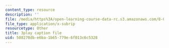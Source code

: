 ```yaml
---
content_type: resource
description: ''
file: /media/https%3A/open-learning-course-data-rc.s3.amazonaws.com/8-01sc-classical-mechanics-fall-2016/508270dbe6ba1b65779e6f013c6c5328_ayIgWaBE0aw.srt
file_type: application/x-subrip
resourcetype: Other
title: 3play caption file
uid: 508270db-e6ba-1b65-779e-6f013c6c5328
---
```

